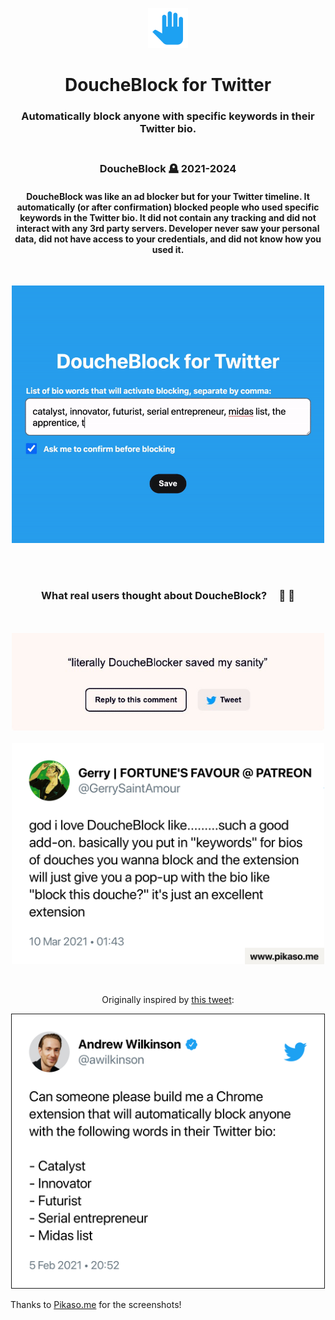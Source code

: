 <p align="center">
    <a href="http://oss.mobilefirst.me/doucheblock/" target="_blank"><img alt="DoucheBlock for Twitter" src="https://raw.githubusercontent.com/MobileFirstLLC/doucheblock/master/assets/img/128x128.png" width="64" /></a>
</p>
<h1 align="center">DoucheBlock for Twitter</h1> 

<h3 align="center">
  Automatically block anyone with specific keywords in their Twitter bio.<br/><br/>
</h3>

<h3 align="center">DoucheBlock 🪦 2021-2024</h3>

<h4 align="center">DoucheBlock was like an ad blocker but for your Twitter timeline. It automatically (or after confirmation) blocked people who used specific keywords in the Twitter bio. It did not contain any tracking and did not interact with any 3rd party servers. Developer never saw your personal data, did not have access to your credentials, and did not know how you used it.</h4>

<br/>

<p align="center">
<img alt="preview" width="500" src="https://raw.githubusercontent.com/MobileFirstLLC/doucheblock/master/.github/preview.gif"/>
</p>

<br/><br/>

<h3 align="center">What real users thought about DoucheBlock? &nbsp; &nbsp; 🤔 💬 </h3>

<p align="center">
<br/><br/>  
<img src="https://raw.githubusercontent.com/MobileFirstLLC/doucheblock/master/.github/user_comment.jpg" alt="user comment" width="500" />
<br/><br/>  
<img src="https://raw.githubusercontent.com/MobileFirstLLC/doucheblock/master/.github/user_comment2.png" alt="user comment" width="500" />
</p>
<br/>

<p align="center">
  Originally inspired by <a href="https://twitter.com/awilkinson/status/1357794228030509056">this tweet</a>:
</p>  

<p align="center">
<img width="500" border="1" alt="screenshot" src="https://raw.githubusercontent.com/MobileFirstLLC/doucheblock/master/.github/screenshot.png"/>
</p>

Thanks to [Pikaso.me](https://pikaso.me/) for the screenshots!


